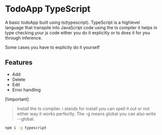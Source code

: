 # TodoApp TypeScript
A basic todoApp built using ts(typescript).
TypeScript is a highlevel language that transpile into JavaScript code using the ts compiler it helps in type checking your js code either you do it explicitly or ts does it for you through inference.

Some cases you have to explicity do it yourself

## Features
- Add
- Delete
- Edit
- Error handling

[!important]
> Install the ts complier. i stands for install you can spell it out or not either way it works perfectly.
The -g means global you can also write --global.

```bash
npm i -g typescript
```
